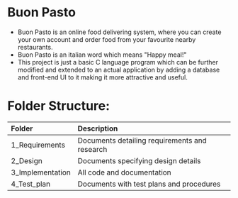 # Buon Pasto
* Buon Pasto is an online food delivering system, where you can create your own account and order food from your favourite nearby restaurants.
* Buon Pasto is an italian word which means "Happy meal!"
* This project is just a basic C language program which can be further modified and extended to an actual application by adding a database and front-end UI to it making it more    attractive and useful. 

# Folder Structure:

|       Folder      |                   Description                       |
|        :---       |                       :---                          |
| 1_Requirements    | Documents detailing requirements and research       |
| 2_Design          | Documents specifying design details                 |
| 3_Implementation  | All code and documentation                          |
| 4_Test_plan       | Documents with test plans and procedures            |
